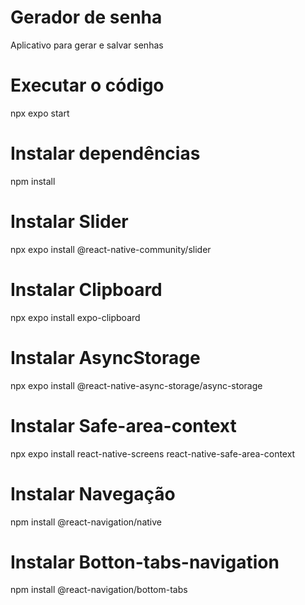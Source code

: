 # Gerador de senha
Aplicativo para gerar e salvar senhas 

# Executar o código
npx expo start

# Instalar dependências
npm install

# Instalar Slider
 npx expo install @react-native-community/slider

# Instalar Clipboard
npx expo install expo-clipboard

# Instalar AsyncStorage
 npx expo install @react-native-async-storage/async-storage

# Instalar Safe-area-context
npx expo install react-native-screens react-native-safe-area-context

# Instalar Navegação
 npm install @react-navigation/native

# Instalar Botton-tabs-navigation
npm install @react-navigation/bottom-tabs
